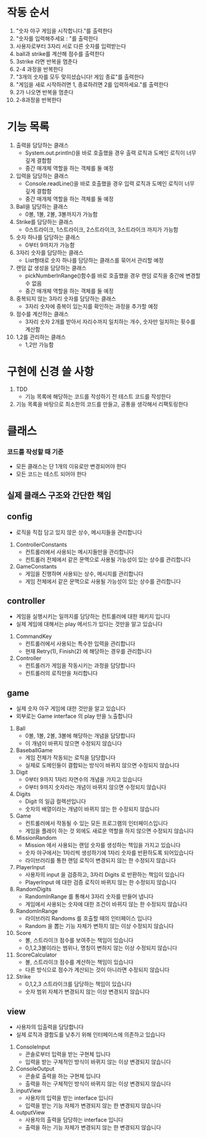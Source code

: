 # 작동 순서

1. "숫자 야구 게임을 시작합니다."를 출력한다
2. "숫자를 입력해주세요 : "를 출력한다
3. 사용자로부터 3자리 서로 다른 숫자를 입력받는다
4. ball과 strike를 계산해 점수를 출력한다
5. 3strike 라면 반복을 멈춘다
6. 2-4 과정을 반복한다
7. "3개의 숫자를 모두 맞히셨습니다! 게임 종료"를 출력한다
8. "게임을 새로 시작하려면 1, 종료하려면 2를 입력하세요."를 출력한다
9. 2가 나오면 반복을 멈춘다
10. 2-8과정을 반복한다

# 기능 목록

1. 출력을 담당하는 클래스
    - System.out.println()을 바로 호출했을 경우 출력 로직과 도메인 로직이 너무 깊게 결합함
    - 중간 매개체 역할을 하는 객체를 둘 예정
2. 입력을 담당하는 클래스
    - Console.readLine()을 바로 호출했을 경우 입력 로직과 도메인 로직이 너무 깊게 결합함
    - 중간 매개체 역할을 하는 객체를 둘 예정
3. Ball을 담당하는 클래스
    - 0볼, 1볼, 2볼, 3볼까지가 가능함
4. Strike를 담당하는 클래스
    - 0스트라이크, 1스트라이크, 2스트라이크, 3스트라이크 까지가 가능함
5. 숫자 하나를 담당하는 클래스
    - 0부터 9까지가 가능함
6. 3자리 숫자를 담당하는 클래스
    - List형태로 숫자 하나를 담당하는 클래스를 묶어서 관리할 예정
7. 랜덤 값 생성을 담당하는 클래스
    - pickNumberInRange()함수를 바로 호출했을 경우 랜덤 로직을 중간에 변경할 수 없음
    - 중간 매개체 역할을 하는 객체를 둘 예정
8. 중복되지 않는 3자리 숫자를 담당하는 클래스
    - 3자리 숫자에 중복이 있는지를 확인하는 과정을 추가할 예정
9. 점수를 계산하는 클래스
    - 3자리 숫자 2개를 받아서 자리수까지 일치하는 개수, 숫자만 일치하는 횟수를 계산함
10. 1,2를 관리하는 클래스
    - 1,2만 가능함

# 구현에 신경 쓸 사항

1. TDD
    - 기능 목록에 해당하는 코드를 작성하기 전 테스트 코드를 작성한다
2. 기능 목록을 바탕으로 최소한의 코드를 만들고, 공통을 생각해서 리팩토링한다

# 클래스

### 코드를 작성할 때 기준

- 모든 클래스는 단 1개의 이유로만 변경되어야 한다
- 모든 코드는 테스트 되어야 한다

## 실제 클래스 구조와 간단한 책임

## config

- 로직을 직접 담고 있지 않은 상수, 메시지들을 관리합니다

1. ControllerConstants
    - 컨트롤러에서 사용되는 메시지들만을 관리합니다
    - 컨트롤러 전체에서 같은 문맥으로 사용될 가능성이 있는 상수를 관리합니다
2. GameConstants
    - 게임을 진행하며 사용되는 상수, 메시지를 관리합니다
    - 게임 전체에서 같은 문맥으로 사용될 가능성이 있는 상수를 관리합니다

## controller

- 게임을 실행시키는 일까지를 담당하는 컨트롤러에 대한 패키지 입니다
- 실제 게임에 대해서는 play 메서드가 있다는 것만을 알고 있습니다

1. CommandKey
    - 컨트롤러에서 사용되는 특수한 입력을 관리합니다
    - 현재 Retry(1), Finish(2) 에 해당하는 경우를 관리합니다
2. Controller
    - 컨트롤러가 게임을 작동시키는 과정을 담당합니다
    - 컨트롤러의 로직만을 처리합니다

## game

- 실제 숫자 야구 게임에 대한 것만을 알고 있습니다
- 외부로는 Game interface 의 play 만을 노출합니다

1. Ball
    - 0볼, 1볼, 2볼, 3볼에 해당하는 개념을 담당합니다
    - 이 개념이 바뀌지 않으면 수정되지 않습니다
2. BaseballGame
    - 게임 전체가 작동되는 로직을 담당합니다
    - 실제로 도메인들이 결합되는 방식이 바뀌지 않으면 수정되지 않습니다
3. Digit
    - 0부터 9까지 1자리 자연수의 개념을 가지고 있습니다
    - 0부터 9까지 숫자라는 개념이 바뀌지 않으면 수정되지 않습니다
4. Digits
    - Digit 의 일급 컬렉션입니다
    - 숫자의 배열이라는 개념이 바뀌지 않는 한 수정되지 않습니다
5. Game
    - 컨트롤러에서 작동될 수 있는 모든 프로그램의 인터페이스입니다
    - 게임을 플레이 하는 것 외에도 새로운 역할을 하지 않으면 수정되지 않습니다
6. MissionRandom
    - Mission 에서 사용되는 랜덤 숫자를 생성하는 책임을 가지고 있습니다
    - 숫자 야구에서는 1자리씩 생성하기에 1자리 숫자를 반환하도록 되어있습니다
    - 라이브러리를 통한 랜덤 로직이 변경되지 않는 한 수정되지 않습니다
7. PlayerInput
    - 사용자의 input 을 검증하고, 3자리 Digits 로 반환하는 책임이 있습니다
    - PlayerInput 에 대한 검증 로직이 바뀌지 않는 한 수정되지 않습니다
8. RandomDigits
    - RandomInRange 를 통해서 3자리 숫자를 만들어 냅니다
    - 게임에서 사용되는 숫자에 대한 조건이 바뀌지 않는 한 수정되지 않습니다
9. RandomInRange
    - 라이브러리 Randoms 를 호출할 때의 인터페이스 입니다
    - Random 을 뽑는 기능 자체가 변하지 않는 이상 수정되지 않습니다
10. Score
    - 볼, 스트라이크 점수를 보여주는 책임이 있습니다
    - 0,1,2,3볼이라는 범위나, 명칭이 변하지 않는 이상 수정되지 않습니다
11. ScoreCalculator
    - 볼, 스트라이크 점수를 계산하는 책임이 있습니다
    - 다른 방식으로 점수가 계산되는 것이 아니라면 수정되지 않습니다
12. Strike
    - 0,1,2,3 스트라이크를 담당하는 책임이 있습니다
    - 숫자 범위 자체가 변경되지 않는 이상 변경되지 않습니다

## view

- 사용자의 입출력을 담당합니다
- 실제 로직과 결합도를 낮추기 위해 인터페이스에 의존하고 있습니다

1. ConsoleInput
    - 콘솔로부터 입력을 받는 구현체 입니다
    - 입력을 받는 구체적인 방식이 바뀌지 않는 이상 변경되지 않습니다
2. ConsoleOutput
    - 콘솔로 출력을 하는 구현체 입니다
    - 출력을 하는 구체적인 방식이 바뀌지 않는 이상 변경되지 않습니다
3. inputView
    - 사용자의 입력을 받는 interface 입니다
    - 입력을 받는 기능 자체가 변경되지 않는 한 변경되지 않습니다
4. outputView
    - 사용자의 출력을 담당하는 interface 입니다
    - 출력을 하는 기능 자체가 변경되지 않는 한 변경되지 않습니다